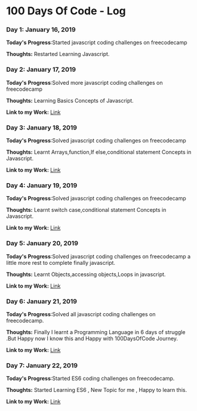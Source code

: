 # 100 Days Of Code - Log

### Day 1: January 16, 2019 

**Today's Progress**:Started javascript coding challenges on freecodecamp

**Thoughts:** Restarted Learning Javascript.

### Day 2: January 17, 2019 

**Today's Progress**:Solved more javascript coding challenges on freecodecamp

**Thoughts:**  Learning  Basics Concepts of Javascript.

**Link to my Work:** [Link](https://www.freecodecamp.org/manpreetgujral9)

### Day 3: January 18, 2019 

**Today's Progress**:Solved javascript coding challenges on freecodecamp

**Thoughts:**  Learnt Arrays,function,If else,conditional statement Concepts in Javascript.

**Link to my Work:** [Link](https://www.freecodecamp.org/manpreetgujral9)

### Day 4: January 19, 2019 

**Today's Progress**:Solved javascript coding challenges on freecodecamp

**Thoughts:**  Learnt switch case,conditional statement Concepts in Javascript.

**Link to my Work:** [Link](https://www.freecodecamp.org/manpreetgujral9)

### Day 5: January 20, 2019 

**Today's Progress**:Solved javascript coding challenges on freecodecamp a little more rest to complete finally javascript.

**Thoughts:**  Learnt Objects,accessing objects,Loops in javascript.

**Link to my Work:** [Link](https://www.freecodecamp.org/manpreetgujral9)

### Day 6: January 21, 2019 

**Today's Progress**:Solved all javascript coding challenges on freecodecamp.

**Thoughts:**  Finally I learnt a Programming Language in 6 days of struggle .But Happy now I know this and Happy with 100DaysOfCode Journey. 

**Link to my Work:** [Link](https://www.freecodecamp.org/manpreetgujral9)

### Day 7: January 22, 2019 

**Today's Progress**:Started ES6 coding challenges on freecodecamp.

**Thoughts:**  Started Learning ES6 , New Topic for me , Happy to learn this. 

**Link to my Work:** [Link](https://www.freecodecamp.org/manpreetgujral9)

